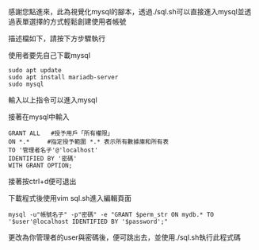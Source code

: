 感謝您點進來，此為視覺化mysql的腳本，透過./sql.sh可以直接進入mysql並透過表單選擇的方式輕鬆創建使用者帳號

描述檔如下，請按下方步驟執行

使用者要先自己下載mysql
```
sudo apt update
sudo apt install mariadb-server
sudo mysql
```
輸入以上指令可以進入mysql

接著在mysql中輸入
```
GRANT ALL   #授予用戶「所有權限」
ON *.*     #指定授予範圍 *.* 表示所有數據庫和所有表
TO '管理者名子'@'localhost'
IDENTIFIED BY '密碼'
WITH GRANT OPTION;
```
接著按ctrl+d便可退出


下載程式後使用vim sql.sh進入編輯頁面
```
mysql -u"帳號名子" -p"密碼" -e "GRANT $perm_str ON mydb.* TO '$user'@localhost IDENTIFIED BY '$password';"
```
更改為你管理者的user與密碼後，便可跳出去，並使用./sql.sh執行此程式碼
